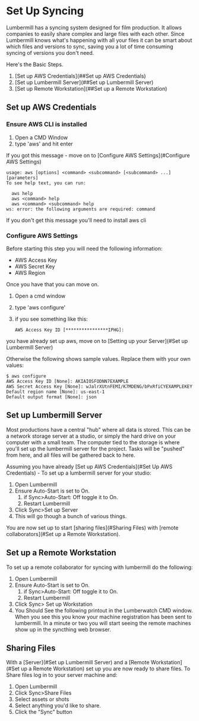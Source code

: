 # Set Up Syncing

Lumbermill has a syncing system designed for film production.  It allows companies to easily share
complex and large files with each other.  Since Lumbermill knows what's happening with all your files it can be smart
about which files and versions to sync, saving you a lot of time consuming syncing of versions you don't need.

Here's the Basic Steps.

1) [Set up AWS Credentials](##Set up AWS Credentials)
2) [Set up Lumbermill Server](##Set up Lumbermill Server)
3) [Set up Remote Workstation](##Set up a Remote Workstation)

## Set up AWS Credentials

### Ensure AWS CLI is installed

1) Open a CMD Window
2) type 'aws' and hit enter
    

If you got this message - move on to [Configure AWS Settings](#Configure AWS Settings)

    usage: aws [options] <command> <subcommand> [<subcommand> ...] [parameters]
    To see help text, you can run:

      aws help
      aws <command> help
      aws <command> <subcommand> help
    ws: error: the following arguments are required: command
    
If you don't get this message you'll need to install aws cli 

### Configure AWS Settings

Before starting this step you will need the following information:
* AWS Access Key
* AWS Secret Key
* AWS Region

Once you have that you can move on.

1) Open a cmd window
2) type 'aws configure'
3) if you see something like this:

    <code>AWS Access Key ID [****************IPHG]:</code>
    
you have already set up aws, move on to [Setting up your Server](#Set up Lumbermill Server)
    
Otherwise the following shows sample values. Replace them with your own values:

    $ aws configure
    AWS Access Key ID [None]: AKIAIOSFODNN7EXAMPLE
    AWS Secret Access Key [None]: wJalrXUtnFEMI/K7MDENG/bPxRfiCYEXAMPLEKEY
    Default region name [None]: us-east-1
    Default output format [None]: json


## Set up Lumbermill Server

Most productions have a central "hub" where all data is stored.  This can be a network storage server at a studio,
or simply the hard drive on your computer with a small team.  The computer tied to the storage is where you'll set up the
lumbermill server for the project. Tasks will be "pushed" from here, and all files will be gathered back to here. 

Assuming you have already [Set up AWS Credentials](#Set Up AWS Credentials) - To set up a lumbermill server for your studio:

1) Open Lumbermill
1) Ensure Auto-Start is set to On. 
    1) if Sync>Auto-Start: Off toggle it to On.
    1) Restart Lumbermill
1) Click Sync>Set up Server
1) This will go though a bunch of various things.

You are now set up to start [sharing files](#Sharing Files) with [remote collaborators](#Set up a Remote Workstation). 



## Set up a Remote Workstation

To set up a remote collaborator for syncing with lumbermill do the following:

1) Open Lumbermill
1) Ensure Auto-Start is set to On. 
    1) if Sync>Auto-Start: Off toggle it to On.
    1) Restart Lumbermill
2) Click Sync> Set up Workstation
1) You Should See the following printout in the Lumberwatch CMD window.  When you see this you know your machine registration
has been sent to lumbermill.  In a minute or two you will start seeing the remote machines show up in the syncthing web browser.


## Sharing Files

With a [Server](#Set up Lumbermill Server) and a [Remote Workstation](#Set up a Remote Workstation) set up you are now 
ready to share files.  To Share files log in to your server machine and:

1) Open Lumbermill
2) Click Sync>Share Files
3) Select assets or shots
4) Select anything you'd like to share.
5) Click the "Sync" button
